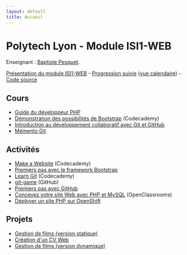 ```yaml
---
layout: default
title: Accueil
---
```


# Polytech Lyon - Module ISI1-WEB

Enseignant : [Baptiste Pesquet](http://bpesquet.fr).

[Présentation du module ISI1-WEB](presentation) - [Progression suivie](https://trello.com/b/4x9QJruY/progression-isi1-web-isi2) ([vue calendaire](https://trello.com/b/4x9QJruY/progression-isi1-web-isi2/calendar/)) - [Code source](https://github.com/polytechlyon-isi1web)

## Cours

* [Guide du développeur PHP](https://bpesquet.gitbooks.io/guide-developpeur-php/content/)
* [Démonstration des possibilités de Bootstrap](https://www.codecademy.com/en/skills/make-a-website/topics/bootstrap-components/bootstrap-intro) (Codecademy)
* [Introduction au développement collaboratif avec Git et GitHub](assets/git-github/DevCollabGitGithub.pdf)
* [Mémento Git](http://slam5.lmdsio.fr/lessons/memento-git)

## Activités

* [Make a Website](https://www.codecademy.com/skills/make-a-website) (Codecademy)
* [Premiers pas avec le framework Bootstrap](http://prof.bpesquet.fr/tutoriel/premiers-pas-framework-bootstrap/)
* [Learn Git](https://www.codecademy.com/learn/learn-git) (Codecademy)
* [git-game](https://github.com/git-game/git-game) (GitHub)
* [Premiers pas avec GitHub](http://slam5.lmdsio.fr/activities/premiers-pas-github)
* [Concevez votre site Web avec PHP et MySQL](https://openclassrooms.com/courses/concevez-votre-site-web-avec-php-et-mysql) (OpenClassrooms)
* [Déployer un site PHP sur OpenShift](activities/deployer-site-php-openshift)

## Projets

* [Gestion de films (version statique)](projects/mymovies-static)
* [Création d'un CV Web](projects/cv-web)
* [Gestion de films (version dynamique)](projects/mymovies)

